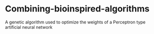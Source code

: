 # Combining-bioinspired-algorithms
A genetic algorithm used to optimize the weights of a Perceptron type artificial neural network
